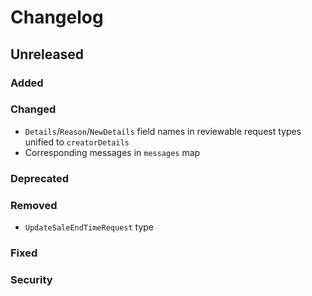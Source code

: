 # Changelog

## Unreleased

### Added

### Changed

* `Details`/`Reason`/`NewDetails` field names in reviewable request types unified to `creatorDetails`
* Corresponding messages in `messages` map

### Deprecated 

### Removed

* `UpdateSaleEndTimeRequest` type

### Fixed 

### Security 
